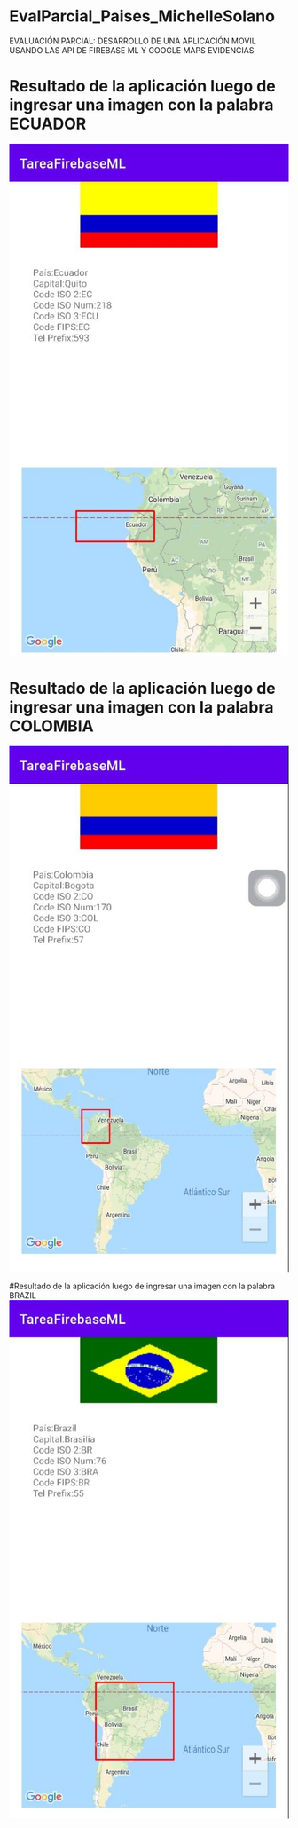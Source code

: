 # EvalParcial_Paises_MichelleSolano
EVALUACIÓN PARCIAL: DESARROLLO DE UNA APLICACIÓN MOVIL USANDO LAS API DE FIREBASE ML Y GOOGLE MAPS
EVIDENCIAS

# Resultado de la aplicación luego de ingresar una imagen con la palabra ECUADOR
![img](https://github.com/dsolanoc/EvalParcial_Paises_MichelleSolano/blob/main/evidenciasApp/Ecuador.jpeg)

# Resultado de la aplicación luego de ingresar una imagen con la palabra COLOMBIA
![img](https://github.com/dsolanoc/EvalParcial_Paises_MichelleSolano/blob/main/evidenciasApp/Colombia.jpeg)

#Resultado de la aplicación luego de ingresar una imagen con la palabra BRAZIL
![img](https://github.com/dsolanoc/EvalParcial_Paises_MichelleSolano/blob/main/evidenciasApp/Brazil.jpeg)
